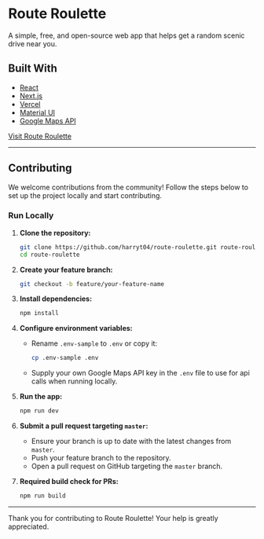 # Route Roulette

A simple, free, and open-source web app that helps get a random scenic drive near you.

## Built With

- [React](https://reactjs.org/)
- [Next.js](https://nextjs.org/docs)
- [Vercel](https://vercel.com/docs/frameworks/nextjs)
- [Material UI](https://mui.com/)
- [Google Maps API](https://developers.google.com/maps)

[Visit Route Roulette](https://routeroulette.app)

---

## Contributing

We welcome contributions from the community! Follow the steps below to set up the project locally and start contributing.

### Run Locally

1. **Clone the repository:**

   ```sh
   git clone https://github.com/harryt04/route-roulette.git route-roulette
   cd route-roulette
   ```

2. **Create your feature branch:**

   ```sh
   git checkout -b feature/your-feature-name
   ```

3. **Install dependencies:**

   ```sh
   npm install
   ```

4. **Configure environment variables:**

   - Rename `.env-sample` to `.env` or copy it:
     ```sh
     cp .env-sample .env
     ```
   - Supply your own Google Maps API key in the `.env` file to use for api calls when running locally.

5. **Run the app:**

   ```sh
   npm run dev
   ```

6. **Submit a pull request targeting `master`:**

   - Ensure your branch is up to date with the latest changes from `master`.
   - Push your feature branch to the repository.
   - Open a pull request on GitHub targeting the `master` branch.

7. **Required build check for PRs:**
   ```sh
   npm run build
   ```

---

Thank you for contributing to Route Roulette! Your help is greatly appreciated.
